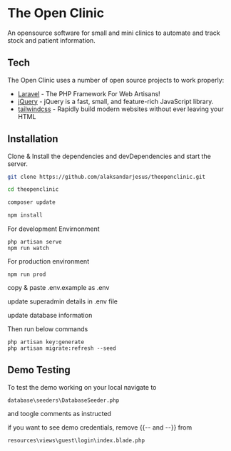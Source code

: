 # The Open Clinic

An opensource software for small and mini clinics to automate and track stock and patient information.

## Tech

The Open Clinic uses a number of open source projects to work properly:

- [Laravel] - The PHP Framework For Web Artisans!
- [jQuery] - jQuery is a fast, small, and feature-rich JavaScript library.
- [tailwindcss] - Rapidly build modern websites without ever leaving your HTML

## Installation
Clone & Install the dependencies and devDependencies and start the server.

```sh
git clone https://github.com/alaksandarjesus/theopenclinic.git

cd theopenclinic

composer update

npm install
```
For development Envirnonment

```
php artisan serve
npm run watch
```

For production environment
```
npm run prod
```

copy & paste .env.example as .env

update superadmin details in .env file

update database information

Then run below commands

```
php artisan key:generate
php artisan migrate:refresh --seed
```

## Demo Testing

To test the demo working on your local navigate to
```
database\seeders\DatabaseSeeder.php
```
and toogle comments as instructed

if you  want to see demo credentials, remove {{-- and --}} from 
```
resources\views\guest\login\index.blade.php
```



[Laravel]: <https://laravel.com/>
[jQuery]: <https://jquery.com/>
[tailwindcss]: <https://tailwindcss.com/>